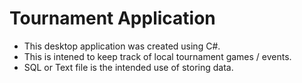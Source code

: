 # Tournament Application
- This desktop application was created using C#.
- This is intened to keep track of local tournament games / events.
- SQL or Text file is the intended use of storing data.
